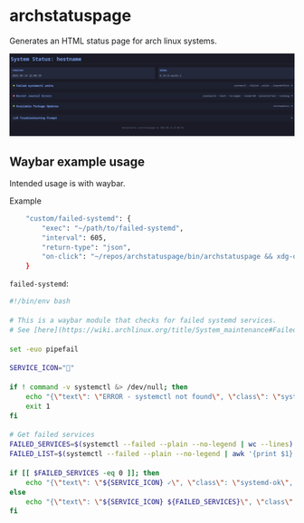 # archstatuspage

Generates an HTML status page for arch linux systems.

![](./screenshot.png)

## Waybar example usage

Intended usage is with waybar. 

Example

```bash
    "custom/failed-systemd": {
        "exec": "~/path/to/failed-systemd",
        "interval": 605,
        "return-type": "json",
        "on-click": "~/repos/archstatuspage/bin/archstatuspage && xdg-open /tmp/system-status.html"
    }

```

`failed-systemd`:

```bash
#!/bin/env bash

# This is a waybar module that checks for failed systemd services.
# See [here](https://wiki.archlinux.org/title/System_maintenance#Failed_systemd_services) for more information.

set -euo pipefail

SERVICE_ICON="󰣇"

if ! command -v systemctl &> /dev/null; then
    echo "{\"text\": \"ERROR - systemctl not found\", \"class\": \"systemd-error\"}"
    exit 1
fi

# Get failed services
FAILED_SERVICES=$(systemctl --failed --plain --no-legend | wc --lines)
FAILED_LIST=$(systemctl --failed --plain --no-legend | awk '{print $1}' | tr '\n' ',' | sed 's/,$//')

if [[ $FAILED_SERVICES -eq 0 ]]; then
    echo "{\"text\": \"${SERVICE_ICON} ✓\", \"class\": \"systemd-ok\", \"tooltip\": \"No failed systemd services\"}"
else
    echo "{\"text\": \"${SERVICE_ICON} ${FAILED_SERVICES}\", \"class\": \"systemd-failed\", \"tooltip\": \"Failed services: ${FAILED_LIST}\"}"
fi

```
